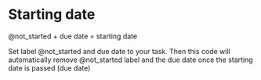 Starting date
=============

@not_started + due date = starting date

Set label @not_started and due date to your task. Then this code will automatically remove @not_started label and the due date once the starting date is passed (due date)
